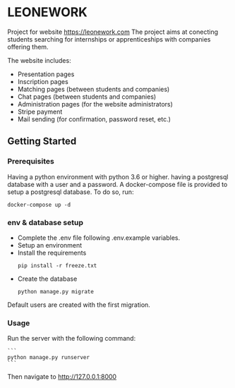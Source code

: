 # LEONEWORK

Project for website https://leonework.com
The project aims at conecting students searching for internships or apprenticeships with companies offering them.

The website includes:

-   Presentation pages
-   Inscription pages
-   Matching pages (between students and companies)
-   Chat pages (between students and companies)
-   Administration pages (for the website administrators)
-   Stripe payment
-   Mail sending (for confirmation, password reset, etc.)

## Getting Started

### Prerequisites

Having a python environment with python 3.6 or higher.
having a postgresql database with a user and a password.
A docker-compose file is provided to setup a postgresql database. To do so, run:

    docker-compose up -d

### env & database setup

-   Complete the .env file following .env.example variables.
-   Setup an environment
-   Install the requirements
    ```
    pip install -r freeze.txt
    ```
-   Create the database
    ```
    python manage.py migrate
    ```

Default users are created with the first migration.

### Usage

Run the server with the following command:

    ```
    python manage.py runserver
    ```

Then navigate to http://127.0.0.1:8000
